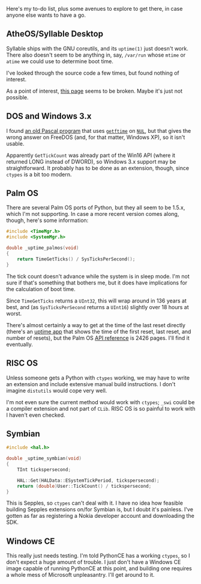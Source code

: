 Here's my to-do list, plus some avenues to explore to get there, in case
anyone else wants to have a go.


## AtheOS/Syllable Desktop

Syllable ships with the GNU coreutils, and its `uptime(1)` just doesn't work.
There also doesn't seem to be anything in, say, `/var/run` whose `mtime` or
`atime` we could use to determine boot time.

I've looked through the source code a few times, but found nothing of interest.

As a point of interest, [this page](http://atheos.syllable.org/uptime.php3.html)
seems to be broken. Maybe it's just not possible.


## DOS and Windows 3.x

I found [an old Pascal program](http://www.freedos.org/software/?prog=uptime)
that uses [`getftime`](http://www.delorie.com/djgpp/doc/libc/libc_394.html) on
[`NUL`](http://en.wikipedia.org/wiki/NUL:), but that gives the wrong answer on
FreeDOS (and, for that matter, Windows XP), so it isn't usable.

Apparently `GetTickCount` was already part of the Win16 API (where it returned
LONG instead of DWORD), so Windows 3.x support may be straightforward. It
probably has to be done as an extension, though, since `ctypes` is a bit too
modern.


## Palm OS

There are several Palm OS ports of Python, but they all seem to be 1.5.x, which
I'm not supporting. In case a more recent version comes along, though, here's
some information:

```c
#include <TimeMgr.h>
#include <SystemMgr.h>

double _uptime_palmos(void)
{
    return TimeGetTicks() / SysTicksPerSecond();
}
```

The tick count doesn't advance while the system is in sleep mode. I'm not
sure if that's something that bothers me, but it does have implications for
the calculation of boot time.

Since `TimeGetTicks` returns a `UInt32`, this will wrap around in 136 years
at best, and (as `SysTicksPerSecond` returns a `UInt16`) slightly over 18 hours
at worst.

There's almost certainly a way to get at the time of the last reset directly
(there's an [uptime app](http://normsoft.com/products/palm/uptime/) that shows
the time of the first reset, last reset, and number of resets), but the Palm OS
[API reference](http://dogbert.mse.cs.cmu.edu/charlatans/References/Tech_Doc/Palm%20OS%205.0%20Docs/Palm%20OS%20Reference.pdf)
is 2426 pages. I'll find it eventually.


## RISC OS

Unless someone gets a Python with `ctypes` working, we may have to write an
extension and include extensive manual build instructions. I don't imagine
`distutils` would cope very well.

I'm not even sure the current method would work with `ctypes`; `_swi` could be
a compiler extension and not part of `CLib`. RISC OS is so painful to work with
I haven't even checked.


## Symbian

```cpp
#include <hal.h>

double _uptime_symbian(void)
{
    TInt tickspersecond;

    HAL::Get(HALData::ESystemTickPeriod, tickspersecond);
    return (double)User::TickCount() / tickspersecond;
}
```

This is Sepples, so `ctypes` can't deal with it. I have no idea how feasible
building Sepples extensions on/for Symbian is, but I doubt it's painless. I've
gotten as far as registering a Nokia developer account and downloading the SDK.


## Windows CE

This really just needs testing. I'm told PythonCE has a working `ctypes`, so I
don't expect a huge amount of trouble. I just don't have a Windows CE image
capable of running PythonCE at this point, and building one requires a whole
mess of Microsoft unpleasantry. I'll get around to it.
